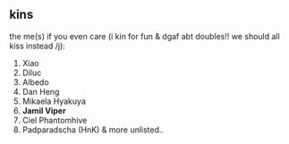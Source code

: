 ## kins
the me(s) if you even care (i kin for fun & dgaf abt doubles!! we should all kiss instead /j):
1. Xiao
2. Diluc
3. Albedo
4. Dan Heng
5. Mikaela Hyakuya
6. **Jamil Viper**
7. Ciel Phantomhive
9. Padparadscha (HnK)
& more unlisted..
